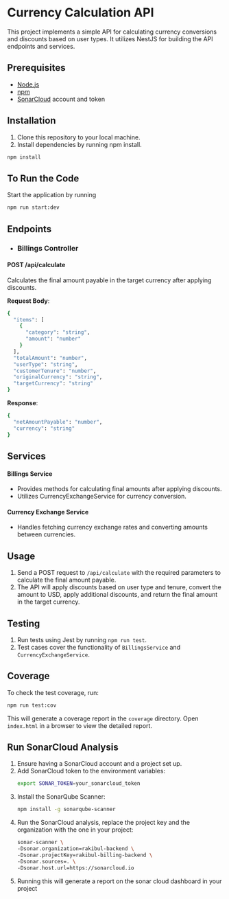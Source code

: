 # Currency Calculation API

This project implements a simple API for calculating currency conversions and discounts based on user types. It utilizes NestJS for building the API endpoints and services.

## Prerequisites

- [Node.js](https://nodejs.org/)
- [npm](https://www.npmjs.com/)
- [SonarCloud](https://sonarcloud.io/) account and token

## Installation

1. Clone this repository to your local machine.
2. Install dependencies by running npm install.

```sh
npm install
```

## To Run the Code

Start the application by running

```sh
npm run start:dev
```

## Endpoints

- ### Billings Controller

#### POST /api/calculate

Calculates the final amount payable in the target currency after applying discounts.

**Request Body**:

```sh
{
  "items": [
    {
      "category": "string",
      "amount": "number"
    }
  ],
  "totalAmount": "number",
  "userType": "string",
  "customerTenure": "number",
  "originalCurrency": "string",
  "targetCurrency": "string"
}
```

**Response**:

```sh
{
  "netAmountPayable": "number",
  "currency": "string"
}
```

## Services

#### Billings Service

- Provides methods for calculating final amounts after applying discounts.
- Utilizes CurrencyExchangeService for currency conversion.

#### Currency Exchange Service

- Handles fetching currency exchange rates and converting amounts between currencies.

## Usage

1. Send a POST request to `/api/calculate` with the required parameters to calculate the final amount payable.
2. The API will apply discounts based on user type and tenure, convert the amount to USD, apply additional discounts, and return the final amount in the target currency.

## Testing

1. Run tests using Jest by running `npm run test`.
2. Test cases cover the functionality of `BillingsService` and `CurrencyExchangeService`.

## Coverage

To check the test coverage, run:

```sh
npm run test:cov
```

This will generate a coverage report in the `coverage` directory. Open `index.html` in a browser to view the detailed report.

## Run SonarCloud Analysis

1. Ensure having a SonarCloud account and a project set up.
2. Add SonarCloud token to the environment variables:
   ```sh
   export SONAR_TOKEN=your_sonarcloud_token
   ```
3. Install the SonarQube Scanner:
   ```sh
   npm install -g sonarqube-scanner
   ```
4. Run the SonarCloud analysis, replace the project key and the organization with the one in your project:
   ```sh
   sonar-scanner \
   -Dsonar.organization=rakibul-backend \
   -Dsonar.projectKey=rakibul-billing-backend \
   -Dsonar.sources=. \
   -Dsonar.host.url=https://sonarcloud.io
   ```
5. Running this will generate a report on the sonar cloud dashboard in your project
